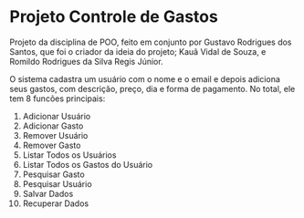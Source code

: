 # Projeto Controle de Gastos
Projeto da disciplina de POO, feito em conjunto por Gustavo Rodrigues dos Santos, que foi o criador da ideia do projeto; Kauã Vidal de Souza, e Romildo Rodrigues da Silva Regis Júnior.

O sistema cadastra um usuário com o nome e o email e depois adiciona seus gastos, com descrição, preço, dia e forma de pagamento. No total, ele tem 8 funcões principais:

1. Adicionar Usuário
2. Adicionar Gasto
3. Remover Usuário
4. Remover Gasto
5. Listar Todos os Usuários
6. Listar Todos os Gastos do Usuário
7. Pesquisar Gasto
8. Pesquisar Usuário
9. Salvar Dados
10. Recuperar Dados

